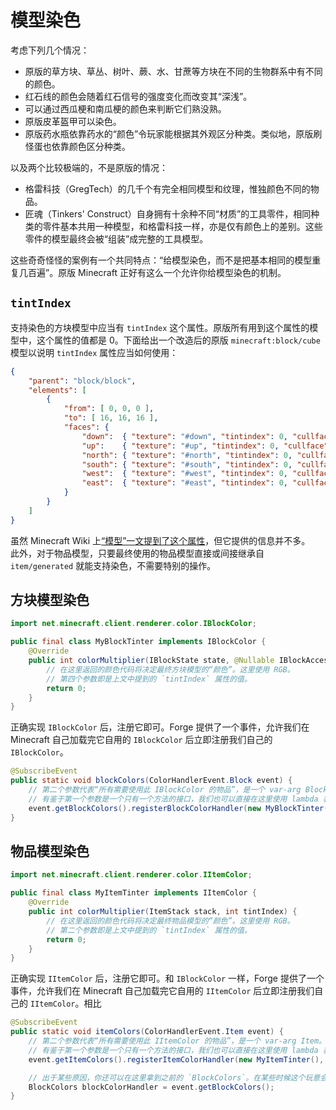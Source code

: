 # 模型染色

考虑下列几个情况：

  - 原版的草方块、草丛、树叶、蕨、水、甘蔗等方块在不同的生物群系中有不同的颜色。
  - 红石线的颜色会随着红石信号的强度变化而改变其“深浅”。
  - 可以通过西瓜梗和南瓜梗的颜色来判断它们熟没熟。
  - 原版皮革盔甲可以染色。
  - 原版药水瓶依靠药水的“颜色”令玩家能根据其外观区分种类。类似地，原版刷怪蛋也依靠颜色区分种类。

以及两个比较极端的，不是原版的情况：

  - 格雷科技（GregTech）的几千个有完全相同模型和纹理，惟独颜色不同的物品。
  - 匠魂（Tinkers' Construct）自身拥有十余种不同“材质”的工具零件，相同种类的零件基本共用一种模型<!-- 有一个例外，叫仙人掌 -->，和格雷科技一样，亦是仅有颜色上的差别。这些零件的模型最终会被“组装”成完整的工具模型。

这些奇奇怪怪的案例有一个共同特点：“给模型染色，而不是把基本相同的模型重复几百遍”。原版 Minecraft 正好有这么一个允许你给模型染色的机制。

## `tintIndex`

支持染色的方块模型中应当有 `tintIndex` 这个属性。原版所有用到这个属性的模型中，这个属性的值都是 0。下面给出一个改造后的原版 `minecraft:block/cube` 模型以说明 `tintIndex` 属性应当如何使用：

```json
{
    "parent": "block/block",
    "elements": [
        {  
            "from": [ 0, 0, 0 ],
            "to": [ 16, 16, 16 ],
            "faces": {
                "down":  { "texture": "#down", "tintindex": 0, "cullface": "down" },
                "up":    { "texture": "#up", "tintindex": 0, "cullface": "up" },
                "north": { "texture": "#north", "tintindex": 0, "cullface": "north" },
                "south": { "texture": "#south", "tintindex": 0, "cullface": "south" },
                "west":  { "texture": "#west", "tintindex": 0, "cullface": "west" },
                "east":  { "texture": "#east", "tintindex": 0, "cullface": "east" }
            }
        }
    ]
}
```

虽然 Minecraft Wiki 上[“模型”一文提到了这个属性][ref-mcw]，但它提供的信息并不多。  
此外，对于物品模型，只要最终使用的物品模型直接或间接继承自 `item/generated` 就能支持染色，不需要特别的操作。

[ref-mcw]: https://minecraft-zh.gamepedia.com/%E6%A8%A1%E5%9E%8B

## 方块模型染色

```java
import net.minecraft.client.renderer.color.IBlockColor;

public final class MyBlockTinter implements IBlockColor {
    @Override
    public int colorMultiplier(IBlockState state, @Nullable IBlockAccess worldIn, @Nullable BlockPos pos, int tintIndex) {
        // 在这里返回的颜色代码将决定最终方块模型的“颜色”。这里使用 RGB。
        // 第四个参数即是上文中提到的 `tintIndex` 属性的值。
        return 0;
    }
}
```

正确实现 `IBlockColor` 后，注册它即可。Forge 提供了一个事件，允许我们在 Minecraft 自己加载完它自用的 `IBlockColor` 后立即注册我们自己的 `IBlockColor`。

```java
@SubscribeEvent
public static void blockColors(ColorHandlerEvent.Block event) {
    // 第二个参数代表“所有需要使用此 IBlockColor 的物品”，是一个 var-arg Block。
    // 有鉴于第一个参数是一个只有一个方法的接口，我们也可以直接在这里使用 lambda 表达式。
    event.getBlockColors().registerBlockColorHandler(new MyBlockTinter(), block1, block2, block3, ...);
}
```

## 物品模型染色

```java
import net.minecraft.client.renderer.color.IItemColor;

public final class MyItemTinter implements IItemColor {
    @Override
    public int colorMultiplier(ItemStack stack, int tintIndex) {
        // 在这里返回的颜色代码将决定最终物品模型的“颜色”。这里使用 RGB。
        // 第二个参数即是上文中提到的 `tintIndex` 属性的值。
        return 0;
    }
}
```

正确实现 `IItemColor` 后，注册它即可。和 `IBlockColor` 一样，Forge 提供了一个事件，允许我们在 Minecraft 自己加载完它自用的 `IItemColor` 后立即注册我们自己的 `IItemColor`。相比

```java
@SubscribeEvent
public static void itemColors(ColorHandlerEvent.Item event) {
    // 第二个参数代表“所有需要使用此 IItemColor 的物品”，是一个 var-arg Item。
    // 有鉴于第一个参数是一个只有一个方法的接口，我们也可以直接在这里使用 lambda 表达式。
    event.getItemColors().registerItemColorHandler(new MyItemTinter(), item1, item2, item3, ...);

    // 出于某些原因，你还可以在这里拿到之前的 `BlockColors`。在某些时候这个玩意会很有用。
    BlockColors blockColorHandler = event.getBlockColors();
}
```
